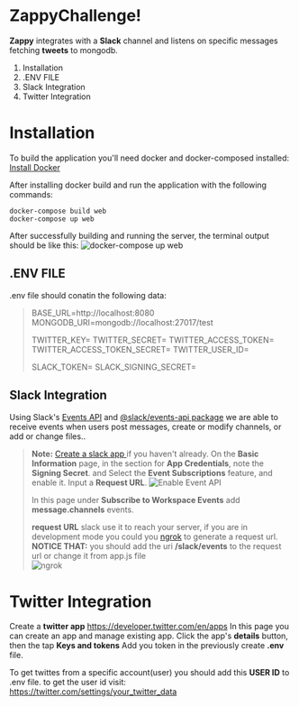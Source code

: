 ﻿# ZappyChallenge!
 **Zappy** integrates with a **Slack** channel and listens on specific messages fetching **tweets** to mongodb.

 1. Installation
 2. .ENV FILE
 3. Slack Integration
 4. Twitter Integration

# Installation

To build the application you'll need docker and docker-composed installed:
[Install Docker](https://docs.docker.com/install/)

After installing docker build and run the application with the following commands:
```
docker-compose build web
docker-compose up web
``````

After successfully building and running the server, the terminal output should be like this:
![docker-compose up web](https://i.imgur.com/SQh9Biv.png)

## .ENV FILE

.env file should conatin the following data:

> BASE_URL=http://localhost:8080							
> MONGODB_URI=mongodb://localhost:27017/test
>
> TWITTER_KEY=
> TWITTER_SECRET=
> TWITTER_ACCESS_TOKEN=
> TWITTER_ACCESS_TOKEN_SECRET=
>  TWITTER_USER_ID=
>
> SLACK_TOKEN=
> SLACK_SIGNING_SECRET=

## Slack Integration

Using Slack's  [Events API](https://api.slack.com/events-api) and [@slack/events-api package](@slack/events-api) we are able to receive events when users post messages, create or modify channels, or add or change files..

> **Note:** [Create a slack app ](https://api.slack.com/apps/new) if you haven't already. On the **Basic Information** page, in the section for **App Credentials**, note the **Signing Secret**.
> and Select the  **Event Subscriptions**  feature, and enable it. Input a  **Request URL**.
![Enable Event API](https://github.com/slackapi/node-slack-events-api/raw/master/support/event-subscriptions.gif)
>
> In this page under **Subscribe to Workspace Events** add **message.channels** events.
>
>
> **request URL** slack use it to reach your server, if you are in development mode you could you [ngrok](https://ngrok.com/) to generate a request url.
> **NOTICE THAT:** you should add the uri **/slack/events** to the request url or change it from app.js file  
![ngrok](https://github.com/slackapi/node-slack-events-api/raw/master/support/ngrok.gif)


# Twitter Integration

Create a **twitter app** https://developer.twitter.com/en/apps
In this page you can create an app and manage existing app.
Click the app's **details** button, then the tap **Keys and tokens**
Add you token in the previously create **.env** file.

To get twittes from a specific account(user) you should add this **USER ID** to .env file.
to get the user id visit: https://twitter.com/settings/your_twitter_data
